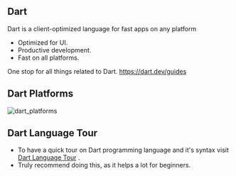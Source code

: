 ## Dart

Dart is a client-optimized language for fast apps on any platform

* Optimized for UI.
* Productive development.
* Fast on all platforms.

One stop for all things related to Dart.
https://dart.dev/guides

## Dart Platforms

![dart_platforms](https://dart.dev/assets/Dart-platforms-29d94ccaaea4bdd0b2bcf6e37084bae890eb8bae482baf3b0894e0b99a17b8d7.svg)

## Dart Language Tour

* To have a quick tour on Dart programming language and it's syntax visit [Dart Language Tour](https://dart.dev/guides/language/language-tour) .
* Truly recommend doing this, as it helps a lot for beginners.
